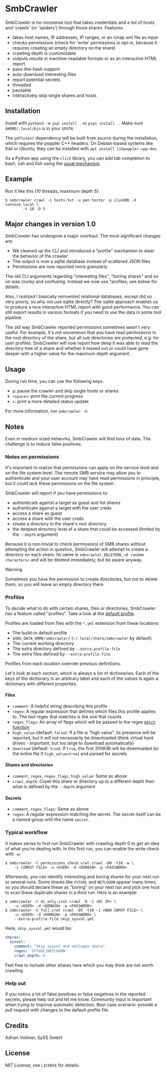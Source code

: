 SmbCrawler
==========

SmbCrawler is no-nonsense tool that takes credentials and a list of hosts
and 'crawls' (or 'spiders') through those shares. Features:

* takes host names, IP addresses, IP ranges, or an nmap xml file as input
* checks permissions (check for 'write' permissions is opt-in, because it
  requires creating an empty directory on the share)
* crawling depth is customizable
* outputs results in machine-readable formats or as an interactive HTML report
* pass-the-hash support
* auto-download interesting files
* report potential secrets
* threaded
* pausable
* interactively skip single shares and hosts


Installation
------------

Install with `python3 -m pip install .` or `pipx install .`. Make sure `$HOME/.local/bin` is in
your `$PATH`.

The `pdftotext` dependency will be built from source during the installation, which requires the
poppler C++ headers. On Debian-based systems like Kali or Ubuntu, they can be installed with
`apt install libpoppler-cpp-dev`.

As a Python app using the `click` library, you can add tab completion to
bash, zsh and fish using the [usual
mechanism](https://click.palletsprojects.com/en/8.1.x/shell-completion/#enabling-completion).


Example
-------

Run it like this (10 threads, maximum depth 5):

```
$ smbcrawler crawl -i hosts.txt -u pen.tester -p iluvb0b -d contoso.local \
        -t 10 -D 5
```


Major changes in version 1.0
----------------------------

SmbCrawler has undergone a major overhaul. The most significant changes
are:

* We cleaned up the CLI and introduced a "profile" mechanism to steer the
  behavior of the crawler
* The output is now a sqlite database instead of scattered JSON files
* Permissions are now reported more granularly

The old CLI arguments regarding "interesting files", "boring shares" and so
on was clunky and confusing. Instead we now use "profiles; see below for
details.

Also, I realized I basically reinvented relational databases, except did so
very poorly, so why not use sqlite directly?
The sqlite approach enables us to produce a nice interactive HTML report
with good performance. You can still export results in various formats if
you need to use the data in some tool pipeline.

The old way SmbCrawler reported permissions sometimes wasn't very useful.
For example, it's not uncommon that you have read permissions in the root
directory of the share, but all sub directories are protected, e.g. for user
profiles. SmbCrawler will now report how deep it was able to read the
directory tree of a share and whether it maxed out or could have gone deeper
with a higher value for the maximum depth argument.


Usage
-----

During run time, you can use the following keys:

* `p`: pause the crawler and skip single hosts or shares
* `<space>`: print the current progress
* `s`: print a more detailed status update

For more information, run `smbcrawler -h`.


Notes
-----

Even in medium sized networks, SmbCrawler will find tons of data. The
challenge is to reduce false positives.

### Notes on permissions

It's important to realize that permissions can apply on the service level
and on the file system level. The remote SMB service may allow you to
authenticate and your user account may have read permissions in principle,
but it could lack these permissions on the file system.

SmbCrawler will report if you have permissions to:

* authenticate against a target as guest and list shares
* authenticate against a target with the user creds
* access a share as guest
* access a share with the user creds
* create a directory in the share's root directory
* the deepest directory level of a share that could be accessed (limited by the
  `--depth` argument)

Because it is non-trivial to check permissions of SMB shares without
attempting the action in question, SmbCrawler will attempt to create a
directory on each share. Its name is `smbcrawler_DELETEME_<8 random
characters>` and will be deleted immediately, but be aware anyway.

> [!WARNING]
> Sometimes you have the permission to create directories, but not to delete
> them, so you will leave an empty directory there.

### Profiles

To decide what to do with certain shares, files or directories, SmbCrawler
has a feature called "profiles". Take a look at the [default
profile](/SySS-Research/smbcrawler/tree/main/src/smbcrawler/default_profile.yml).

Profiles are loaded from files with the `*.yml` extension from these
locations:

* The build-in default profile
* `$XDG_DATA_HOME/smbcrawler/` (`~/.local/share/smbcrawler` by default)
* The current working directory
* The extra directory defined by `--extra-profile-file`
* The extra files defined by `--extra-profile-file`

Profiles from each location override previous definitions.

Let's look at each section, which is always a list of dictionaries. Each of
the keys of the dictionary is an arbitrary label and each of the values
is again a dictionary with different properties.

#### Files

* `comment`: A helpful string describing this profile
* `regex`: A regular expression that defines which files this profile
  applies to. The *last* regex that matches is the one that counts.
* `regex_flags`: An array of flags which will be passed to the regex [`match`
  function](https://docs.python.org/3/library/re.html#flags)
* `high_value` (default: `false`): If a file is "high value", its presence will be reported,
  but it will not necessarily be downloaded (think virtual hard drives -
  important, but too large to download automatically)
* `download` (default: `true`): If `true`, the first 200KiBi will be
  downloaded (or the entire file if `high_value=true`) and parsed for
  secrets

#### Shares and directories

* `comment`, `regex`, `regex_flags`, `high_value`: Same as above
* `crawl_depth`: Crawl this share or directory up to a different depth than
  what is defined by the `--depth` argument

#### Secrets

* `comment`, `regex_flags`: Same as above
* `regex`: A regular expression matching the secret. The secret itself can
  be a named group with the name `secret`.


### Typical workflow

It makes sense to first run SmbCrawler with crawling depth 0 to get an idea of
what you're dealing with. In this first run, you can enable the write check
with `-w`:

```
$ smbcrawler -C permissions_check.crwl crawl -D0 -t10 -w \
    -i <INPUT FILE> -u <USER> -d <DOMAIN> -p <PASSWORD>
```

Afterwards, you can identify interesting and boring shares for your next run
or several runs. Some shares like `SYSVOL` and `NETLOGON` appear many times,
so you should declare these as "boring" on your next run and pick one host
to scan these duplicate shares in a third run. Here is an example:

```
$ smbcrawler -C dc_only.crwl crawl -D -1 <DC IP> \
    -u <USER> -d <DOMAIN> -p <PASSWORD>
$ smbcrawler -C full.crwl crawl -D5 -t10 -i <NEW INPUT FILE> \
    -u <USER> -d <DOMAIN> -p <PASSWORD> \
    --extra-profile-file skip_sysvol.yml
```

Here, `skip_sysvol.yml` would be:

```yaml
shares:
  sysvol:
    comment: "Skip sysvol and netlogon share"
    regex: 'SYSVOL|NETLOGON'
    crawl_depth: 0
```

Feel free to include other shares here which you may think are not worth
crawling.

### Help out

If you notice a lot of false positives or false negatives in the reported
secrets, please help out and let me know. Community input is important when
trying to improve automatic detection. Best case scenario: provide a pull
request with changes to the default profile file.



Credits
-------

Adrian Vollmer, SySS GmbH


License
-------

MIT License; see `LICENSE` for details.
